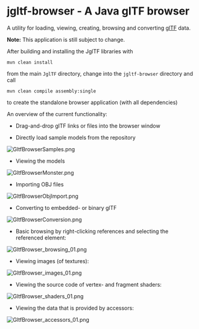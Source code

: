 # jgltf-browser - A Java glTF browser 

A utility for loading, viewing, creating, browsing and converting 
[glTF](https://github.com/KhronosGroup/glTF/) data.

**Note:** This application is still subject to change.

After building and installing the JglTF libraries with

    mvn clean install

from the main `JglTF` directory, change into the `jgltf-browser` directory and call

    mvn clean compile assembly:single
    
to create the standalone browser application (with all dependencies)


An overview of the current functionality:

* Drag-and-drop glTF links or files into the browser window

* Directly load sample models from the repository 

![GltfBrowserSamples.png](https://github.com/javagl/JglTF/blob/master/images/GltfBrowserSamples.png)

* Viewing the models 

![GltfBrowserMonster.png](https://github.com/javagl/JglTF/blob/master/images/GltfBrowserMonster.png)

* Importing OBJ files 

![GltfBrowserObjImport.png](https://github.com/javagl/JglTF/blob/master/images/GltfBrowserObjImport.png)

* Converting to embedded- or binary glTF 

![GltfBrowserConversion.png](https://github.com/javagl/JglTF/blob/master/images/GltfBrowserConversion.png)

* Basic browsing by right-clicking references and selecting the referenced
element:
 
![GltfBrowser_browsing_01.png](https://github.com/javagl/JglTF/blob/master/images/GltfBrowser_browsing_01.png)

* Viewing images (of textures):

![GltfBrowser_images_01.png](https://github.com/javagl/JglTF/blob/master/images/GltfBrowser_images_01.png)


* Viewing the source code of vertex- and fragment shaders:

![GltfBrowser_shaders_01.png](https://github.com/javagl/JglTF/blob/master/images/GltfBrowser_shaders_01.png)


* Viewing the data that is provided by accessors:

![GltfBrowser_accessors_01.png](https://github.com/javagl/JglTF/blob/master/images/GltfBrowser_accessors_01.png)


